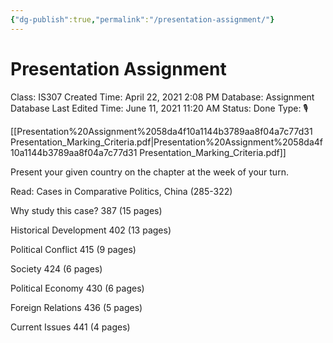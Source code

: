 ```yaml
---
{"dg-publish":true,"permalink":"/presentation-assignment/"}
---
```


# Presentation Assignment

Class: IS307
Created Time: April 22, 2021 2:08 PM
Database: Assignment Database
Last Edited Time: June 11, 2021 11:20 AM
Status: Done
Type: 🎙️

[[Presentation%20Assignment%2058da4f10a1144b3789aa8f04a7c77d31 Presentation_Marking_Criteria.pdf\|Presentation%20Assignment%2058da4f10a1144b3789aa8f04a7c77d31 Presentation_Marking_Criteria.pdf]]

Present your given country on the chapter at the week of your turn.

Read: Cases in Comparative Politics, China
(285-322)

Why study this case? 387 (15 pages)

Historical Development 402 (13 pages)

Political Conflict 415 (9 pages)

Society 424 (6 pages)

Political Economy 430 (6 pages)

Foreign Relations 436 (5 pages)

Current Issues 441 (4 pages)